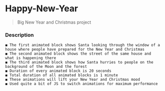 # Happy-New-Year

> Big New Year and Christmas project

### Description

    ◼️ The first animated block shows Santa looking through the window of a house where people have prepared for the New Year and Christmas
    ◼️ The second animated block shows the street of the same house and what is happening there
    ◼️ The third animated block shows how Santa hurries to people on the background of the Moon and the forest
    ◼️ Duration of every animated block is 20 seconds
    ◼️ Total duration of all animated blocks is 1 minute
    ◼️ These animations will lift your New Year and Christmas mood
    ◼️ Used quite a bit of JS to switch animations for maximum performance
